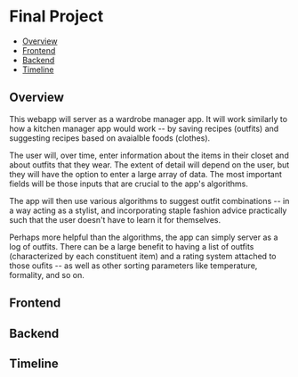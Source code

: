
# Final Project

- [Overview](#overview)
- [Frontend](#frontend)
- [Backend](#backend)
- [Timeline](#timeline)


<a name="overview"/>

## Overview

This webapp will server as a wardrobe manager app. It will work similarly to how a kitchen manager app would work -- by saving recipes (outfits) and suggesting recipes based on avaialble foods (clothes).

The user will, over time, enter information about the items in their closet and about outfits that they wear. The extent of detail will depend on the user, but they will have the option to enter a large array of data. The most important fields will be those inputs that are crucial to the app's algorithms. 

The app will then use various algorithms to suggest outfit combinations -- in a way acting as a stylist, and incorporating staple fashion advice practically such that the user doesn't have to learn it for themselves. 

Perhaps more helpful than the algorithms, the app can simply server as a log of outfits. There can be a large benefit to having a list of outfits (characterized by each constituent item) and a rating system attached to those oufits -- as well as other sorting parameters like temperature, formality, and so on. 

<a name="frontend"/>

## Frontend



<a name="backend"/>

## Backend


<a name="timeline"/>

## Timeline